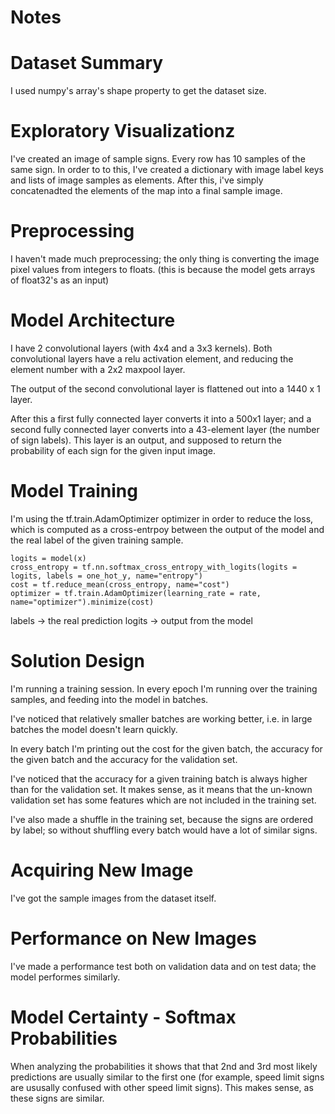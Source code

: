 # Notes

# Dataset Summary
I used numpy's array's shape property to get the dataset size.

# Exploratory Visualizationz
I've created an image of sample signs. Every row has 10 samples of the same sign.
In order to to this, I've created a dictionary with image label keys and lists of image samples as elements.
After this, i've simply concatenadted the elements of the map into a final sample image.

# Preprocessing
I haven't made much preprocessing; the only thing is converting the image pixel values from integers to floats.
(this is because the model gets arrays of float32's as an input)

# Model Architecture
I have 2 convolutional layers (with 4x4 and a 3x3 kernels). Both convolutional layers have a relu activation element, and reducing the element number with a 2x2 maxpool layer.

The output of the second convolutional layer is flattened out into a 1440 x 1 layer.

After this a first fully connected layer converts it into a 500x1 layer; and a second fully connected layer converts into a 43-element layer (the number of sign labels). This layer is an output, and supposed to return the probability of each sign for the given input image.

# Model Training
I'm using the tf.train.AdamOptimizer optimizer in order to reduce the loss, which is computed as a cross-entrpoy between the output of the model and the real label of the given training sample.


```
logits = model(x)
cross_entropy = tf.nn.softmax_cross_entropy_with_logits(logits = logits, labels = one_hot_y, name="entropy")
cost = tf.reduce_mean(cross_entropy, name="cost")
optimizer = tf.train.AdamOptimizer(learning_rate = rate, name="optimizer").minimize(cost)
```
labels -> the real prediction
logits -> output from the model



# Solution Design
I'm running a training session.  In every epoch I'm running over the training samples, and feeding into the model in batches.

I've noticed that relatively smaller batches are working better, i.e. in large batches the model doesn't learn quickly.

In every batch I'm printing out the cost for the given batch, the accuracy for the given batch and the accuracy for the validation set.

I've noticed that the accuracy for a given training batch is always higher than for the validation set. It makes sense, as it means that the un-known validation set has some features which are not included in the training set.

I've also made a shuffle in the training set, because the signs are ordered by label; so without shuffling every batch would have a lot of similar signs.


# Acquiring New Image
I've got the sample images from the dataset itself.


# Performance on New Images
I've made a performance test both on validation data and on test data; the model performes similarly.

# Model Certainty - Softmax Probabilities
When analyzing the probabilities it shows that that 2nd and 3rd most likely predictions are usually similar to the first one (for example, speed limit signs are ususally confused with other speed limit signs). This makes sense, as these signs are similar.


